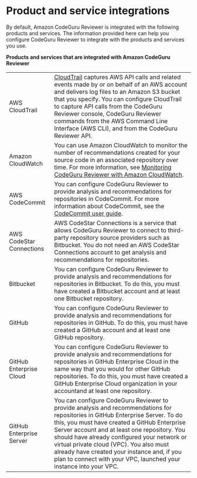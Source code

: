 # Product and service integrations<a name="integrations"></a>

By default, Amazon CodeGuru Reviewer is integrated with the following products and services\. The information provided here can help you configure CodeGuru Reviewer to integrate with the products and services you use\.


**Products and services that are integrated with Amazon CodeGuru Reviewer**  

|  |  | 
| --- |--- |
| AWS CloudTrail |  [CloudTrail](https://docs.aws.amazon.com/awscloudtrail/latest/userguide/) captures AWS API calls and related events made by or on behalf of an AWS account and delivers log files to an Amazon S3 bucket that you specify\. You can configure CloudTrail to capture API calls from the CodeGuru Reviewer console, CodeGuru Reviewer commands from the AWS Command Line Interface \(AWS CLI\), and from the CodeGuru Reviewer API\.   | 
| Amazon CloudWatch |  You can use Amazon CloudWatch to monitor the number of recommendations created for your source code in an associated repository over time\. For more information, see [Monitoring CodeGuru Reviewer with Amazon CloudWatch](monitoring.md)\.  | 
| AWS CodeCommit |  You can configure CodeGuru Reviewer to provide analysis and recommendations for repositories in CodeCommit\.  For more information about CodeCommit, see the [CodeCommit user guide](https://docs.aws.amazon.com/codecommit/latest/userguide/welcome.html)\.   | 
| AWS CodeStar Connections |   AWS CodeStar Connections is a service that allows CodeGuru Reviewer to connect to third\-party repository source providers such as Bitbucket\. You do not need an AWS CodeStar Connections account to get analysis and recommendations for repositories\.  | 
| Bitbucket |   You can configure CodeGuru Reviewer to provide analysis and recommendations for repositories in Bitbucket\. To do this, you must have created a Bitbucket account and at least one Bitbucket repository\.   | 
| GitHub |   You can configure CodeGuru Reviewer to provide analysis and recommendations for repositories in GitHub\. To do this, you must have created a GitHub account and at least one GitHub repository\.   | 
| GitHub Enterprise Cloud |   You can configure CodeGuru Reviewer to provide analysis and recommendations for repositories in GitHub Enterprise Cloud in the same way that you would for other GitHub repositories\. To do this, you must have created a GitHub Enterprise Cloud organization in your accountand at least one repository\.   | 
| GitHub Enterprise Server |   You can configure CodeGuru Reviewer to provide analysis and recommendations for repositories in GitHub Enterprise Server\. To do this, you must have created a GitHub Enterprise Server account and at least one repository\. You should have already configured your network or virtual private cloud \(VPC\)\. You also must already have created your instance and, if you plan to connect with your VPC, launched your instance into your VPC\.  | 